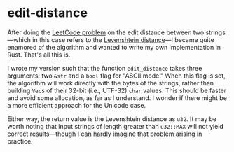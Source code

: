 # edit-distance

After doing the [LeetCode problem](https://leetcode.com/problems/edit-distance/) on the
edit distance between two strings—which in this case refers to the
[Levenshtein distance](https://en.wikipedia.org/wiki/Levenshtein_distance)—I became
quite enamored of the algorithm and wanted to write my own implementation in Rust.
That's all this is.

I wrote my version such that the function `edit_distance` takes three arguments: two
`&str` and a `bool` flag for "ASCII mode." When this flag is set, the algorithm will
work directly with the bytes of the strings, rather than building `Vec`s of their 32-bit
(i.e., UTF-32) `char` values. This should be faster and avoid some allocation, as far as
I understand. I wonder if there might be a more efficient approach for the Unicode case.

Either way, the return value is the Levenshtein distance as `u32`. It may be worth
noting that input strings of length greater than `u32::MAX` will not yield correct
results—though I can hardly imagine that problem arising in practice.
